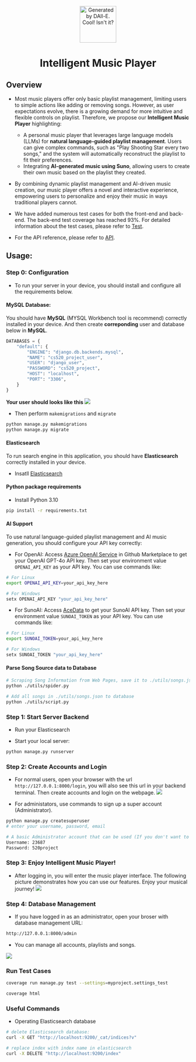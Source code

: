
<center> <img src="myapp/static/logo.png" width=100 alt="Generated by DAll-E. Cool! Isn't it?"> </center>

# <center>Intelligent Music Player
## Overview
- Most music players offer only basic playlist management, limiting users to simple actions like adding or removing songs. However, as user expectations evolve, there is a growing demand for more intuitive and flexible controls on playlist.  Therefore, we propose our __Intelligent Music Player__ highlighting:
    - A personal music player that leverages large language models (LLMs) for __natural language-guided playlist management__. Users can give complex commands, such as "Play Shooting Star every two songs," and the system will automatically reconstruct the playlist to fit their preferences.
    - Integrating __AI-generated music using Suno__, allowing users to create their own music based on the playlist they created.

- By combining dynamic playlist management and AI-driven music creation, our music player offers a novel and interactive experience, empowering users to personalize and enjoy their music in ways traditional players cannot.

- We have added numerous test cases for both the front-end and back-end. The back-end test coverage has reached 93%. For detailed information about the test cases, please refer to [Test](test.md).

- For the API reference, please refer to [API](api.md).

## Usage:

### Step 0: Configuration
- To run your server in your device, you should install and configure all the requirements below.

#### MySQL Database:
You should have **MySQL** (MYSQL Workbench tool is recommend) correctly installed in your device. And then create **correponding** user and database below in **MySQL**.
```python
DATABASES = {
    "default": {
        "ENGINE": "django.db.backends.mysql",
        "NAME": "cs520_project_user",
        "USER": "django_user",
        "PASSWORD": "cs520_project",
        "HOST": "localhost",
        "PORT": "3306",
    }
}
```

**Your user should looks like this**
![](./images/MySQL.jpg)

- Then perform `makemigrations` and `migrate`
```python
python manage.py makemigrations
python manage.py migrate
```

#### Elasticsearch
To run search engine in this application, you should have **Elasticsearch** correctly installed in your device.
- Insatll [Elasticsearch](https://www.elastic.co/downloads/elasticsearch)

#### Python package requirements
- Install Python 3.10
```bash
pip install -r requirements.txt
```


#### AI Support
To use natural language-guided playlist management and AI music generation, you should configure your API key correctly:
- For OpenAI: Access [Azure OpenAI Service](https://github.com/marketplace/models/azure-openai/gpt-4o) in Github Marketplace to get your OpenAI GPT-4o API key. Then set your environment value `OPENAI_API_KEY` as your API key. You can use commands like:
```bash
# For Linux
export OPENAI_API_KEY=your_api_key_here

# For Windows
setx OPENAI_API_KEY "your_api_key_here"
```

- For SunoAI: Access [AceData](https://platform.acedata.cloud/documents/4da95d9d-7722-4a72-857d-bf6be86036e9) to get your SunoAI API key. Then set your environment value `SUNOAI_TOKEN` as your API key. You can use commands like:
```bash
# For Linux
export SUNOAI_TOKEN=your_api_key_here

# For Windows
setx SUNOAI_TOKEN "your_api_key_here"
```

#### Parse Song Source data to Database
```bash
# Scraping Song Information from Web Pages, save it to ./utils/songs.json
python ./utils/spider.py

# Add all songs in ./utils/songs.json to database
python ./utils/script.py
```

### Step 1: Start Server Backend
- Run your Elasticsearch

- Start your local server:
```bash
python manage.py runserver
```


### Step 2: Create Accounts and Login
- For normal users, open your browser with the url `http://127.0.0.1:8000/login`, you will also see this url in your backend terminal. Then create accounts and login on the webpage.
![](images/login_UI.png)

- For administators, use commands to sign up a super account (Administrator).
```bash
python manage.py createsuperuser
# enter your username, password, email

# A basic Administrator account that can be used (If you don't want to register another)
Username: 23687
Password: 520project
```

### Step 3: Enjoy Intelligent Music Player!
- After logging in, you will enter the music player interface. The following picture demonstrates how you can use our features. Enjoy your musical journey!
![](images/player_UI.png)

### Step 4: Database Management
- If you have logged in as an administrator, open your broser with database management URL:
```bash
http://127.0.0.1:8000/admin
```
- You can manage all accounts, playlists and songs.

![](./images/admin_UI.png)

### Run Test Cases

```bash
coverage run manage.py test --settings=myproject.settings_test

coverage html
```

### Useful Commands

- Operating Elasticsearch database
```bash
# delete Elasticsearch database:
curl -X GET "http://localhost:9200/_cat/indices?v"

# replace index with index name in elasticsearch
curl -X DELETE "http://localhost:9200/index"
```